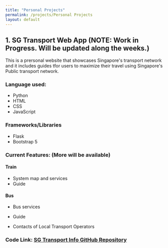 ```yaml
---
title: "Personal Projects"
permalink: /projects/Personal Projects
layout: default
---
```

## 1. SG Transport Web App (NOTE: Work in Progress. Will be updated along the weeks.)
This is a prersonal website that showcases Singapore's transport network and it includes guides tfor users to maximize their travel using Singapore's Public transport network.

### Language used:
- Python
- HTML
- CSS
- JavaScript

### Frameworks/Libraries
- Flask
- Bootstrap 5


### Current Features: (More will be available)
#### Train
- System map and services
- Guide

#### Bus
- Bus services
- Guide
  
- Contacts of Local Transport Operators

### Code Link: [SG Transport Info GitHub Repository](https://github.com/daniel-life/sg-transport-info)



